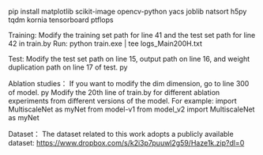 pip install matplotlib scikit-image opencv-python yacs joblib natsort h5py tqdm kornia tensorboard ptflops

Training:
Modify the training set path for line 41 and the test set path for line 42 in train.by
Run: python train.exe | tee logs_Main200H.txt

Test: 
Modify the test set path on line 15, output path on line 16, and weight duplication path on line 17 of test. py

Ablation studies：
If you want to modify the dim dimension, go to line 300 of model. py
Modify the 20th line of train.by for different ablation experiments from different versions of the model.
For example: 
import MultiscaleNet as myNet from model-v1
from model_v2 import MultiscaleNet as myNet

Dataset：
The dataset related to this work adopts a publicly available dataset: https://www.dropbox.com/s/k2i3p7puuwl2g59/Haze1k.zip?dl=0
